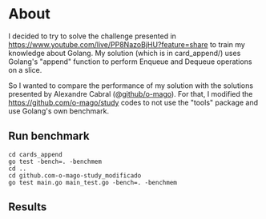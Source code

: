 # About
I decided to try to solve the challenge presented in https://www.youtube.com/live/PP8NazoBjHU?feature=share to train my knowledge about Golang. My solution (which is in card_append/) uses Golang's "append" function to perform Enqueue and Dequeue operations on a slice.

So I wanted to compare the performance of my solution with the solutions presented by Alexandre Cabral (@[github/o-mago](https://github.com/o-mago)). For that, I modified the https://github.com/o-mago/study codes to not use the "tools" package and use Golang's own benchmark.

## Run benchmark
```
cd cards_append
go test -bench=. -benchmem
cd ..
cd github.com-o-mago-study_modificado
go test main.go main_test.go -bench=. -benchmem
```

## Results
